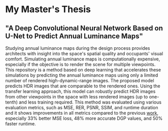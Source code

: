 # My Master's Thesis
## "A Deep Convolutional Neural Network Based on U-Net to Predict Annual Luminance Maps"

Studying annual luminance maps during the design process provides architects with insight 
into the space's spatial quality and occupants' visual comfort. Simulating annual luminance maps 
is computationally expensive, especially if the objective is to render the scene for multiple viewpoints. 
This repository is a method based on deep learning that accelerates these simulations by predicting 
the annual luminance maps using only a limited number of rendered high-dynamic-range images. 
The proposed model predicts HDR images that are comparable to the rendered ones.
Using the transfer learning approach, this model can robustly predict HDR images from other 
viewpoints in the space with less rendered images (up to one-tenth) and less training required.
This method was evaluated using various evaluation metrics, such as MSE, RER, PSNR, SSIM, 
and runtime duration and it shows improvements in all metrics compared to the previous 
[work](https://arxiv.org/abs/2009.09928), 
especially 33% better MSE loss, 48% more accurate DGP values, and 50% faster runtime.

